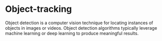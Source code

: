 # Object-tracking
Object detection is a computer vision technique for locating instances of objects in images or videos. Object detection algorithms typically leverage machine learning or deep learning to produce meaningful results.
